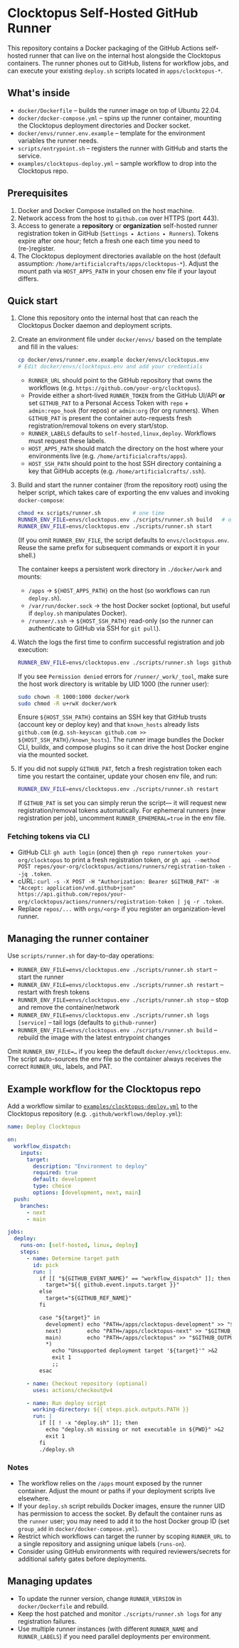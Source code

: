 # Clocktopus Self-Hosted GitHub Runner

This repository contains a Docker packaging of the GitHub Actions self-hosted runner that can live on the internal host alongside the Clocktopus containers. The runner phones out to GitHub, listens for workflow jobs, and can execute your existing `deploy.sh` scripts located in `apps/clocktopus-*`.

## What's inside

- `docker/Dockerfile` – builds the runner image on top of Ubuntu 22.04.
- `docker/docker-compose.yml` – spins up the runner container, mounting the Clocktopus deployment directories and Docker socket.
- `docker/envs/runner.env.example` – template for the environment variables the runner needs.
- `scripts/entrypoint.sh` – registers the runner with GitHub and starts the service.
- `examples/clocktopus-deploy.yml` – sample workflow to drop into the Clocktopus repo.

## Prerequisites

1. Docker and Docker Compose installed on the host machine.
2. Network access from the host to `github.com` over HTTPS (port 443).
3. Access to generate a **repository** or **organization** self-hosted runner registration token in GitHub (`Settings ▸ Actions ▸ Runners`). Tokens expire after one hour; fetch a fresh one each time you need to (re-)register.
4. The Clocktopus deployment directories available on the host (default assumption: `/home/artificialcrafts/apps/clocktopus-*`). Adjust the mount path via `HOST_APPS_PATH` in your chosen env file if your layout differs.

## Quick start

1. Clone this repository onto the internal host that can reach the Clocktopus Docker daemon and deployment scripts.
2. Create an environment file under `docker/envs/` based on the template and fill in the values:

   ```bash
   cp docker/envs/runner.env.example docker/envs/clocktopus.env
   # Edit docker/envs/clocktopus.env and add your credentials
   ```

   - `RUNNER_URL` should point to the GitHub repository that owns the workflows (e.g. `https://github.com/your-org/clocktopus`).
   - Provide either a short-lived `RUNNER_TOKEN` from the GitHub UI/API **or** set `GITHUB_PAT` to a Personal Access Token with `repo` + `admin:repo_hook` (for repos) or `admin:org` (for org runners). When `GITHUB_PAT` is present the container auto-requests fresh registration/removal tokens on every start/stop.
   - `RUNNER_LABELS` defaults to `self-hosted,linux,deploy`. Workflows must request these labels.
   - `HOST_APPS_PATH` should match the directory on the host where your environments live (e.g. `/home/artificialcrafts/apps`).
   - `HOST_SSH_PATH` should point to the host SSH directory containing a key that GitHub accepts (e.g. `/home/artificialcrafts/.ssh`).

3. Build and start the runner container (from the repository root) using the helper script, which takes care of exporting the env values and invoking `docker-compose`:

   ```bash
   chmod +x scripts/runner.sh          # one time
   RUNNER_ENV_FILE=envs/clocktopus.env ./scripts/runner.sh build   # optional, forces a rebuild
   RUNNER_ENV_FILE=envs/clocktopus.env ./scripts/runner.sh start
   ```

   (If you omit `RUNNER_ENV_FILE`, the script defaults to `envs/clocktopus.env`. Reuse the same prefix for subsequent commands or export it in your shell.)

   The container keeps a persistent work directory in `./docker/work` and mounts:

   - `/apps` → `${HOST_APPS_PATH}` on the host (so workflows can run `deploy.sh`).
   - `/var/run/docker.sock` → the host Docker socket (optional, but useful if `deploy.sh` manipulates Docker).
   - `/runner/.ssh` → `${HOST_SSH_PATH}` read-only (so the runner can authenticate to GitHub via SSH for `git pull`).

4. Watch the logs the first time to confirm successful registration and job execution:

   ```bash
   RUNNER_ENV_FILE=envs/clocktopus.env ./scripts/runner.sh logs github-runner
   ```

   If you see `Permission denied` errors for `/runner/_work/_tool`, make sure the host work directory is writable by UID 1000 (the runner user):

   ```bash
   sudo chown -R 1000:1000 docker/work
   sudo chmod -R u+rwX docker/work
   ```

   Ensure `${HOST_SSH_PATH}` contains an SSH key that GitHub trusts (account key or deploy key) and that `known_hosts` already lists `github.com` (e.g. `ssh-keyscan github.com >> ${HOST_SSH_PATH}/known_hosts`). The runner image bundles the Docker CLI, buildx, and compose plugins so it can drive the host Docker engine via the mounted socket.

5. If you did not supply `GITHUB_PAT`, fetch a fresh registration token each time you restart the container, update your chosen env file, and run:

   ```bash
   RUNNER_ENV_FILE=envs/clocktopus.env ./scripts/runner.sh restart
   ```

   If `GITHUB_PAT` is set you can simply rerun the script— it will request new registration/removal tokens automatically. For ephemeral runners (new registration per job), uncomment `RUNNER_EPHEMERAL=true` in the env file.

### Fetching tokens via CLI

- GitHub CLI: `gh auth login` (once) then `gh repo runnertoken your-org/clocktopus` to print a fresh registration token, or `gh api --method POST repos/your-org/clocktopus/actions/runners/registration-token --jq .token`.
- cURL: `curl -s -X POST -H "Authorization: Bearer $GITHUB_PAT" -H "Accept: application/vnd.github+json" https://api.github.com/repos/your-org/clocktopus/actions/runners/registration-token | jq -r .token`.
- Replace `repos/...` with `orgs/<org>` if you register an organization-level runner.

## Managing the runner container

Use `scripts/runner.sh` for day-to-day operations:

- `RUNNER_ENV_FILE=envs/clocktopus.env ./scripts/runner.sh start` – start the runner
- `RUNNER_ENV_FILE=envs/clocktopus.env ./scripts/runner.sh restart` – restart with fresh tokens
- `RUNNER_ENV_FILE=envs/clocktopus.env ./scripts/runner.sh stop` – stop and remove the container/network
- `RUNNER_ENV_FILE=envs/clocktopus.env ./scripts/runner.sh logs [service]` – tail logs (defaults to `github-runner`)
- `RUNNER_ENV_FILE=envs/clocktopus.env ./scripts/runner.sh build` – rebuild the image with the latest entrypoint changes

Omit `RUNNER_ENV_FILE=…` if you keep the default `docker/envs/clocktopus.env`. The script auto-sources the env file so the container always receives the correct `RUNNER_URL`, labels, and PAT.

## Example workflow for the Clocktopus repo

Add a workflow similar to [`examples/clocktopus-deploy.yml`](examples/clocktopus-deploy.yml) to the Clocktopus repository (e.g. `.github/workflows/deploy.yml`):

```yaml
name: Deploy Clocktopus

on:
  workflow_dispatch:
    inputs:
      target:
        description: "Environment to deploy"
        required: true
        default: development
        type: choice
        options: [development, next, main]
  push:
    branches:
      - next
      - main

jobs:
  deploy:
    runs-on: [self-hosted, linux, deploy]
    steps:
      - name: Determine target path
        id: pick
        run: |
          if [[ "${GITHUB_EVENT_NAME}" == "workflow_dispatch" ]]; then
            target="${{ github.event.inputs.target }}"
          else
            target="${GITHUB_REF_NAME}"
          fi

          case "${target}" in
            development) echo "PATH=/apps/clocktopus-development" >> "$GITHUB_OUTPUT" ;;
            next)        echo "PATH=/apps/clocktopus-next" >> "$GITHUB_OUTPUT" ;;
            main)        echo "PATH=/apps/clocktopus" >> "$GITHUB_OUTPUT" ;;
            *)
              echo "Unsupported deployment target '${target}'" >&2
              exit 1
              ;;
          esac

      - name: Checkout repository (optional)
        uses: actions/checkout@v4

      - name: Run deploy script
        working-directory: ${{ steps.pick.outputs.PATH }}
        run: |
          if [[ ! -x "deploy.sh" ]]; then
            echo "deploy.sh missing or not executable in ${PWD}" >&2
            exit 1
          fi
          ./deploy.sh
```

### Notes

- The workflow relies on the `/apps` mount exposed by the runner container. Adjust the mount or paths if your deployment scripts live elsewhere.
- If your `deploy.sh` script rebuilds Docker images, ensure the runner UID has permission to access the socket. By default the container runs as the `runner` user; you may need to add it to the host Docker group ID (set `group_add` in `docker/docker-compose.yml`).
- Restrict which workflows can target the runner by scoping `RUNNER_URL` to a single repository and assigning unique labels (`runs-on`).
- Consider using GitHub environments with required reviewers/secrets for additional safety gates before deployments.

## Managing updates

- To update the runner version, change `RUNNER_VERSION` in `docker/Dockerfile` and rebuild.
- Keep the host patched and monitor `./scripts/runner.sh logs` for any registration failures.
- Use multiple runner instances (with different `RUNNER_NAME` and `RUNNER_LABELS`) if you need parallel deployments per environment.
